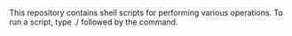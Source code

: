 This repository contains shell scripts for performing various operations.
To run a script, type ./ followed by the command.
